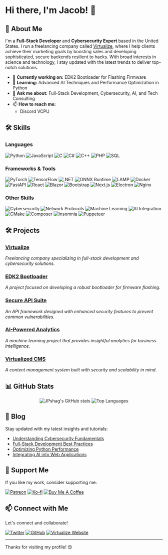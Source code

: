 # Hi there, I'm Jacob! 👋

## 🚀 About Me

I'm a **Full-Stack Developer** and **Cybersecurity Expert** based in the United States. I run a freelancing company called [Virtualize](https://virtualized.pro), where I help clients achieve their marketing goals by boosting sales and developing sophisticated, secure backends resilient to hacks. With broad interests in science and technology, I stay updated with the latest trends to deliver top-notch solutions.

- 🔭 **Currently working on:** EDK2 Bootloader for Flashing Firmware
- 🌱 **Learning:** Advanced AI Techniques and Performance Optimization in Python
- 💬 **Ask me about:** Full-Stack Development, Cybersecurity, AI, and Tech Consulting
- 📫 **How to reach me:**
  - Discord VCPU

## 🛠️ Skills

### **Languages**
![Python](https://img.shields.io/badge/Python-3776AB?style=flat&logo=python&logoColor=white)
![JavaScript](https://img.shields.io/badge/JavaScript-323330?style=flat&logo=javascript&logoColor=F7DF1E)
![C](https://img.shields.io/badge/C-00599C?style=flat&logo=c&logoColor=white)
![C#](https://img.shields.io/badge/C%23-239120?style=flat&logo=csharp&logoColor=white)
![C++](https://img.shields.io/badge/C%2B%2B-00599C?style=flat&logo=c%2B%2B&logoColor=white)
![PHP](https://img.shields.io/badge/PHP-777BB4?style=flat&logo=php&logoColor=white)
![SQL](https://img.shields.io/badge/SQL-4479A1?style=flat&logo=sql&logoColor=white)

### **Frameworks & Tools**
![PyTorch](https://img.shields.io/badge/PyTorch-EE4C2C?style=flat&logo=pytorch&logoColor=white)
![TensorFlow](https://img.shields.io/badge/TensorFlow-FF6F00?style=flat&logo=tensorflow&logoColor=white)
![.NET](https://img.shields.io/badge/.NET-512BD4?style=flat&logo=dotnet&logoColor=white)
![ONNX Runtime](https://img.shields.io/badge/ONNX_Runtime-83CD29?style=flat&logo=onnx&logoColor=white)
![LAMP](https://img.shields.io/badge/LAMP-FCC624?style=flat&logo=LAMP&logoColor=black)
![Docker](https://img.shields.io/badge/Docker-2496ED?style=flat&logo=docker&logoColor=white)
![FastAPI](https://img.shields.io/badge/FastAPI-009688?style=flat&logo=fastapi&logoColor=white)
![React](https://img.shields.io/badge/React-20232A?style=flat&logo=react&logoColor=61DAFB)
![Blazor](https://img.shields.io/badge/Blazor-512BD4?style=flat&logo=blazor&logoColor=white)
![Bootstrap](https://img.shields.io/badge/Bootstrap-563D7C?style=flat&logo=bootstrap&logoColor=white)
![Next.js](https://img.shields.io/badge/Next.js-000000?style=flat&logo=nextdotjs&logoColor=white)
![Electron](https://img.shields.io/badge/Electron-47848F?style=flat&logo=electron&logoColor=white)
![Nginx](https://img.shields.io/badge/Nginx-009639?style=flat&logo=nginx&logoColor=white)

### **Other Skills**
![Cybersecurity](https://img.shields.io/badge/Cybersecurity-1F8A70?style=flat&logo=cybersecurity&logoColor=white)
![Network Protocols](https://img.shields.io/badge/Network_Protocols-FF5733?style=flat&logo=networking&logoColor=white)
![Machine Learning](https://img.shields.io/badge/Machine_Learning-F0C808?style=flat&logo=machinelearning&logoColor=white)
![AI Integration](https://img.shields.io/badge/AI_Integration-8A2BE2?style=flat&logo=artificialintelligence&logoColor=white)
![CMake](https://img.shields.io/badge/CMake-064F8C?style=flat&logo=cmake&logoColor=white)
![Composer](https://img.shields.io/badge/Composer-8892BF?style=flat&logo=composer&logoColor=white)
![Insomnia](https://img.shields.io/badge/Insomnia-6A4FFF?style=flat&logo=insomnia&logoColor=white)
![Puppeteer](https://img.shields.io/badge/Puppeteer-FF4785?style=flat&logo=puppeteer&logoColor=white)

## 🛠️ Projects

### [Virtualize](https://virtualized.pro)
*Freelancing company specializing in full-stack development and cybersecurity solutions.*

### [EDK2 Bootloader](https://github.com/JPShag/edk2-bootloader)
*A project focused on developing a robust bootloader for firmware flashing.*

### [Secure API Suite](https://github.com/JPShag/secure-api-suite)
*An API framework designed with enhanced security features to prevent common vulnerabilities.*

### [AI-Powered Analytics](https://github.com/JPShag/ai-powered-analytics)
*A machine learning project that provides insightful analytics for business intelligence.*

### [Virtualized CMS](https://github.com/JPShag/virtualized-cms)
*A content management system built with security and scalability in mind.*

## 📊 GitHub Stats

<div align="center">
  <img src="https://github-readme-stats.vercel.app/api?username=JPShag&show_icons=true&theme=radical&hide_border=true" alt="JPshag's GitHub stats" />
  <img src="https://github-readme-stats.vercel.app/api/top-langs/?username=JPShag&layout=compact&theme=radical&hide_border=true" alt="Top Languages" />
</div>

## 📝 Blog

Stay updated with my latest insights and tutorials:

- [Understanding Cybersecurity Fundamentals](https://virtualized.pro/blog/cybersecurity-fundamentals)
- [Full-Stack Development Best Practices](https://virtualized.pro/blog/full-stack-best-practices)
- [Optimizing Python Performance](https://virtualized.pro/blog/optimizing-python-performance)
- [Integrating AI into Web Applications](https://virtualized.pro/blog/ai-web-integration)

## 🙏 Support Me

If you like my work, consider supporting me:

[![Patreon](https://img.shields.io/badge/Patreon-F96854?style=for-the-badge&logo=patreon&logoColor=white)](https://patreon.com/yourprofile)
[![Ko-fi](https://img.shields.io/badge/Ko--fi-F16061?style=for-the-badge&logo=ko-fi&logoColor=white)](https://ko-fi.com/virtualcpu)
[![Buy Me A Coffee](https://img.shields.io/badge/Buy_Me_A_Coffee-FFDD00?style=for-the-badge&logo=buy-me-a-coffee&logoColor=black)](https://buymeacoffee.com/vcpu)

## 📫 Connect with Me

Let's connect and collaborate!

[![Twitter](https://img.shields.io/badge/Twitter-1DA1F2?style=for-the-badge&logo=twitter&logoColor=white)](https://twitter.com/WhiteHatJake)
[![GitHub](https://img.shields.io/badge/GitHub-181717?style=for-the-badge&logo=github&logoColor=white)](https://github.com/jpshag)
[![Virtualize Website](https://img.shields.io/badge/Virtualize-Pro-000000?style=for-the-badge&logo=google-chrome&logoColor=white)](https://virtualized.pro)

---

Thanks for visiting my profile! 😊
